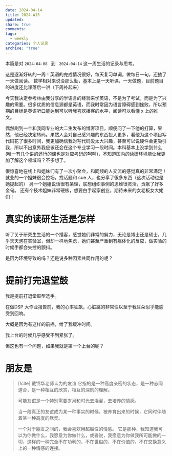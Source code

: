 ```yaml
---
date: 2024-04-14
title: 2024-W15
updated: 
share: true
comments: 
tags:
  - weekly
categories: 个人记录
archive: "true"
---
```

本篇是对 `2024-04-08 ` 到 ` 2024-04-14` 这一周生活的记录与思考。

这是逐渐好转的一周！英语的完成情况很好，每天复习单词，做每日一句，还抽了一天做阅读。
数学相对来说没那么勤，基本上是一天听课，一天做题，目前题目的进度还比课落后一讲（下周补起来）

今天我决定参考林由我分享的学语言的经验来学英语，不是为了考试，而是为了兴趣的需要。很多优质的信息源都是英语，而我时常因为语言障碍感到挫败，所以预期的目标是英语听口能达到可以听我喜欢播客的水平，阅读可以看懂 x 上的推文。

偶然刷到一个和我同专业的大二生发布的博客项目，顺便问了一下他的打算，果然，他已经决定转码。果然人会对自己感兴趣的东西投入更多，看他为这个项目写代码花了很多时间，我更加确信我对写代码没太大兴趣，甚至可以说硬件会更吸引我，所以不出意外我应该还会在这个专业学习一段时间。本科基本上没学到什么 (唯一有几个讲的还行的课也是对应考研的呵呵)，不知道国内的读研环境能让我更加了解这个领域吗？不多想了。

很惊喜地在线上和姐妹们有了一次小聚会，和同频的人交流的感觉真的非常满足！就业的一个姐妹很会控场，找话题和 cue 人，也分享了很多东西（这次活动也是她提起的）
另一个姐姐说话很有条理，联想组织事例的思维很灵活，贡献了好多金句。
还有个技术姐妹非常硬核，想要白手起家创业，期待未来的女老板女大姥们！


# 真实的读研生活是怎样

听了关于研究生生活的一个播客，感觉她们非常的努力，无论是博士还是硕士，几乎天天泡在实验室，但却一样地焦虑，她们甚至严重到有躯体化的反应，做实验的时候手都会失控的颤抖。  

是因为环境导致的吗？还是说多种因素共同作用的呢？

# 提前打完退堂鼓
我是提前打退堂鼓型选手。

在做DSP 大作业报告前，我的心率狂飙，心脏跳的非常快以至于我耳朵似乎能感受到回响。

大概是因为有这样的前摇，给了我缓冲时间。

我上台的时候几乎感受不到紧张了。

但这也有一个问题，如果我就是第一个上台的呢？

# 朋友是
>[!cite]  戴锦华老师认为的友谊
>它指的是一种高度亲密的状态，是一种志同道合，是一种相互的欣赏，相互的深刻的理解。
>
>可能友谊是一个特别需要岁月和时光去浇灌，去培养的情感。
>
>当一段真正的友谊成为某一种事实的时候，被养育出来的时候，它同时伴随着某一种高度的默契。
>
>一个对于朋友之间的，我会喜欢用超越性的情感。
它是那种，我知道我可以为你做什么，我愿意为你做什么，或者说，我愿意为你做我所可能做的一切，这样的一种完全不在功利的，不在世俗的，不在价值的，不在交换意义上的一种情感的连接。



